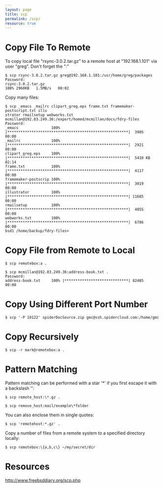 ```yaml
---
layout: page
title: scp
permalink: /scp/
resource: true
---
```

# Copy File To Remote

To copy local file "rsync-3.0.2.tar.gz" to a remote host at "192.168.1.101" via user "greg". Don't forget the ":"

```
$ scp rsync-3.0.2.tar.gz greg@192.168.1.101:/usr/home/greg/packages
Password:
rsync-3.0.2.tar.gz
100% 2960KB   1.5MB/s   00:02
```

Copy many files:

```
$ scp _emacs _mailrc clipart_greg.eps frame.txt framemaker-postscript.txt illu
strator rmailsetup webworks.txt mcmillan@192.83.249.36:/export/homed/mcmillan/docs/fdry-files
Password:
_emacs               100% |*******************************************************|  3905       00:00    
_mailrc              100% |*******************************************************|  2921       00:00    
clipart_greg.eps     100% |*******************************************************|  5410 KB    02:14    
frame.txt            100% |*******************************************************|  4117       00:00    
framemaker-postscrip 100% |*******************************************************|  3019       00:00    
illustrator          100% |*******************************************************| 11685       00:00    
rmailsetup           100% |*******************************************************|  4055       00:00    
webworks.txt         100% |*******************************************************|  6786       00:00    
bsd1 /home/backup/fdry-files> 
```

# Copy File from Remote to Local

```
$ scp remotebox:a . 

$ scp mcmillan@192.83.249.36:address-book.txt .
Password:
address-book.txt     100% |*****************************| 82485       00:00 
```

# Copy Using Different Port Number

```
$ scp '-P 10122' spiderDocSource.zip gmc@ssh.spidercloud.com:/home/gmc
```

# Copy Recursively 

```
$ scp -r mark@remotebox:a . 
```

# Pattern Matching

Pattern matching can be performed with a star '*' if you first escape it with a backslash '\':

```
$ scp remote_host:\*.gz .
```

```
$ scp remove_host:mail/example\*folder
```

You can also enclose them in single quotes:

```
$ scp 'remotehost:*.gz' .
```

Copy a number of files from a remote system to a specified directory locally:

```
$ scp remotebox:\{a,b,c\} ~/my/secret/dir 
```

# Resources

http://www.freebsddiary.org/scp.php
